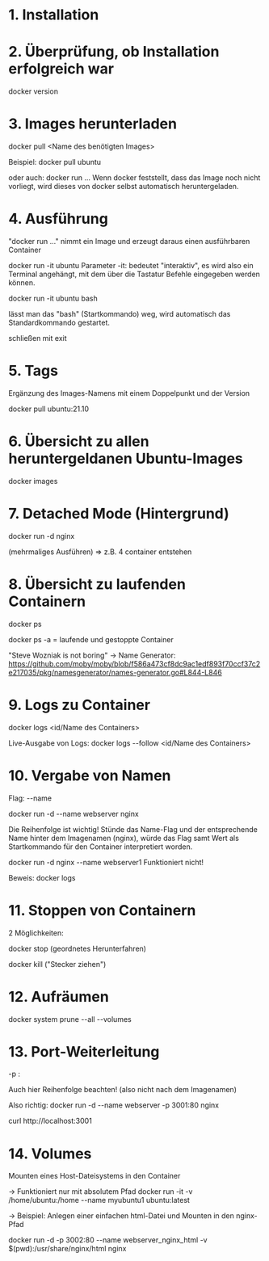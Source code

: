 # 1. Installation

# 2. Überprüfung, ob Installation erfolgreich war

docker version


# 3. Images herunterladen

docker pull <Name des benötigten Images>

Beispiel: docker pull ubuntu 

oder auch: docker run ... 
Wenn docker feststellt, dass das Image noch nicht vorliegt, wird dieses von docker selbst automatisch heruntergeladen.


# 4. Ausführung

"docker run ..." nimmt ein Image und erzeugt daraus einen ausführbaren Container

docker run -it ubuntu
Parameter -it: bedeutet "interaktiv", es wird also ein Terminal angehängt, mit dem über die Tastatur Befehle eingegeben werden können.

docker run -it ubuntu bash 

lässt man das "bash" (Startkommando) weg, wird automatisch das Standardkommando gestartet.

schließen mit exit


# 5. Tags

Ergänzung des Images-Namens mit einem Doppelpunkt und der Version

docker pull ubuntu:21.10


# 6. Übersicht zu allen heruntergeldanen Ubuntu-Images

docker images


# 7. Detached Mode (Hintergrund)

docker run -d nginx

(mehrmaliges Ausführen) => z.B. 4 container entstehen


# 8. Übersicht zu laufenden Containern

docker ps

docker ps -a = laufende und gestoppte Container

"Steve Wozniak is not boring" 
-> Name Generator: https://github.com/moby/moby/blob/f586a473cf8dc9ac1edf893f70ccf37c2e217035/pkg/namesgenerator/names-generator.go#L844-L846


# 9. Logs zu Container

docker logs <id/Name des Containers>

Live-Ausgabe von Logs:
docker logs --follow <id/Name des Containers>


# 10. Vergabe von Namen

Flag: --name

docker run -d --name webserver nginx

Die Reihenfolge ist wichtig! Stünde das Name-Flag und der entsprechende Name hinter dem Imagenamen (nginx), würde das Flag 
samt Wert als Startkommando für den Container interpretiert worden.

docker run -d nginx --name webserver1
Funktioniert nicht!

Beweis: docker logs <container-ID>


# 11. Stoppen von Containern

2 Möglichkeiten:

docker stop <id> (geordnetes Herunterfahren)

docker kill <id> ("Stecker ziehen")


# 12. Aufräumen

docker system prune --all --volumes


# 13. Port-Weiterleitung

-p <port des Host-Systems>:<port des Containers>

Auch hier Reihenfolge beachten! (also nicht nach dem Imagenamen)

Also richtig:
docker run -d --name webserver -p 3001:80 nginx

curl http://localhost:3001


# 14. Volumes

Mounten eines Host-Dateisystems in den Container

-> Funktioniert nur mit absolutem Pfad
docker run -it -v /home/ubuntu:/home --name myubuntu1 ubuntu:latest


-> Beispiel: Anlegen einer einfachen html-Datei und Mounten in den nginx-Pfad

docker run -d -p 3002:80 --name webserver_nginx_html -v $(pwd):/usr/share/nginx/html nginx








